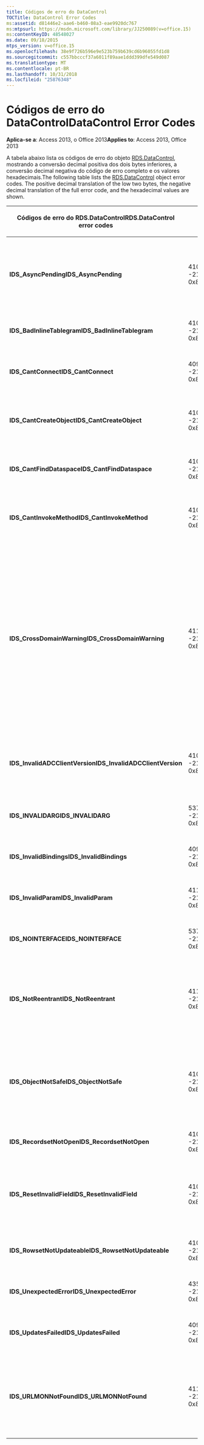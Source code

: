 ```yaml
---
title: Códigos de erro do DataControl
TOCTitle: DataControl Error Codes
ms:assetid: d81446e2-aae6-b460-08a3-eae9920dc767
ms:mtpsurl: https://msdn.microsoft.com/library/JJ250089(v=office.15)
ms:contentKeyID: 48548027
ms.date: 09/18/2015
mtps_version: v=office.15
ms.openlocfilehash: 38e9f726b596e9e523b759b639cd6b96055fd1d8
ms.sourcegitcommit: c557bbcccf37a6011f89aae1ddd399dfe549d087
ms.translationtype: MT
ms.contentlocale: pt-BR
ms.lasthandoff: 10/31/2018
ms.locfileid: "25876348"
---
```

# <a name="datacontrol-error-codes"></a><span data-ttu-id="a4ad2-102">Códigos de erro do DataControl</span><span class="sxs-lookup"><span data-stu-id="a4ad2-102">DataControl Error Codes</span></span>


<span data-ttu-id="a4ad2-103">**Aplica-se a**: Access 2013, o Office 2013</span><span class="sxs-lookup"><span data-stu-id="a4ad2-103">**Applies to**: Access 2013, Office 2013</span></span>

<span data-ttu-id="a4ad2-p101">A tabela abaixo lista os códigos de erro do objeto [RDS.DataControl](datacontrol-object-rds.md), mostrando a conversão decimal positiva dos dois bytes inferiores, a conversão decimal negativa do código de erro completo e os valores hexadecimais.</span><span class="sxs-lookup"><span data-stu-id="a4ad2-p101">The following table lists the [RDS.DataControl](datacontrol-object-rds.md) object error codes. The positive decimal translation of the low two bytes, the negative decimal translation of the full error code, and the hexadecimal values are shown.</span></span>

<table>
<colgroup>
<col style="width: 33%" />
<col style="width: 33%" />
<col style="width: 33%" />
</colgroup>
<thead>
<tr class="header">
<th><p><span data-ttu-id="a4ad2-106">Códigos de erro do RDS.DataControl</span><span class="sxs-lookup"><span data-stu-id="a4ad2-106">RDS.DataControl error codes</span></span></p></th>
<th><p><span data-ttu-id="a4ad2-107">Número</span><span class="sxs-lookup"><span data-stu-id="a4ad2-107">Number</span></span></p></th>
<th><p><span data-ttu-id="a4ad2-108">Descrição</span><span class="sxs-lookup"><span data-stu-id="a4ad2-108">Description</span></span></p></th>
</tr>
</thead>
<tbody>
<tr class="odd">
<td><p><span data-ttu-id="a4ad2-109"><strong>IDS_AsyncPending</strong></span><span class="sxs-lookup"><span data-stu-id="a4ad2-109"><strong>IDS_AsyncPending</strong></span></span></p></td>
<td><p><span data-ttu-id="a4ad2-110">4107</span><span class="sxs-lookup"><span data-stu-id="a4ad2-110">4107</span></span><br />
<span data-ttu-id="a4ad2-111">-2146824175</span><span class="sxs-lookup"><span data-stu-id="a4ad2-111">-2146824175</span></span><br />
<span data-ttu-id="a4ad2-112">0x800A1011</span><span class="sxs-lookup"><span data-stu-id="a4ad2-112">0x800A1011</span></span></p></td>
<td><p><span data-ttu-id="a4ad2-113">A operação não pode ser executada enquanto houver uma operação assíncrona pendente.</span><span class="sxs-lookup"><span data-stu-id="a4ad2-113">Operation cannot be performed while async operation is pending.</span></span></p></td>
</tr>
<tr class="even">
<td><p><span data-ttu-id="a4ad2-114"><strong>IDS_BadInlineTablegram</strong></span><span class="sxs-lookup"><span data-stu-id="a4ad2-114"><strong>IDS_BadInlineTablegram</strong></span></span></p></td>
<td><p><span data-ttu-id="a4ad2-115">4105</span><span class="sxs-lookup"><span data-stu-id="a4ad2-115">4105</span></span><br />
<span data-ttu-id="a4ad2-116">-2146824183</span><span class="sxs-lookup"><span data-stu-id="a4ad2-116">-2146824183</span></span><br />
<span data-ttu-id="a4ad2-117">0x800A1009</span><span class="sxs-lookup"><span data-stu-id="a4ad2-117">0x800A1009</span></span></p></td>
<td><p><span data-ttu-id="a4ad2-118">Tablegram embutido inválido.</span><span class="sxs-lookup"><span data-stu-id="a4ad2-118">Bad inline tablegram.</span></span></p></td>
</tr>
<tr class="odd">
<td><p><span data-ttu-id="a4ad2-119"><strong>IDS_CantConnect</strong></span><span class="sxs-lookup"><span data-stu-id="a4ad2-119"><strong>IDS_CantConnect</strong></span></span></p></td>
<td><p><span data-ttu-id="a4ad2-120">4099</span><span class="sxs-lookup"><span data-stu-id="a4ad2-120">4099</span></span><br />
<span data-ttu-id="a4ad2-121">-2146824189</span><span class="sxs-lookup"><span data-stu-id="a4ad2-121">-2146824189</span></span><br />
<span data-ttu-id="a4ad2-122">0x800A1003</span><span class="sxs-lookup"><span data-stu-id="a4ad2-122">0x800A1003</span></span></p></td>
<td><p><span data-ttu-id="a4ad2-123">Não foi possível conectar ao servidor.</span><span class="sxs-lookup"><span data-stu-id="a4ad2-123">Cannot connect to server.</span></span></p></td>
</tr>
<tr class="even">
<td><p><span data-ttu-id="a4ad2-124"><strong>IDS_CantCreateObject</strong></span><span class="sxs-lookup"><span data-stu-id="a4ad2-124"><strong>IDS_CantCreateObject</strong></span></span></p></td>
<td><p><span data-ttu-id="a4ad2-125">4100</span><span class="sxs-lookup"><span data-stu-id="a4ad2-125">4100</span></span><br />
<span data-ttu-id="a4ad2-126">-2146824188</span><span class="sxs-lookup"><span data-stu-id="a4ad2-126">-2146824188</span></span><br />
<span data-ttu-id="a4ad2-127">0x800A1004</span><span class="sxs-lookup"><span data-stu-id="a4ad2-127">0x800A1004</span></span></p></td>
<td><p><span data-ttu-id="a4ad2-128">Não foi possível criar o objeto comercial.</span><span class="sxs-lookup"><span data-stu-id="a4ad2-128">Business object cannot be created.</span></span></p></td>
</tr>
<tr class="odd">
<td><p><span data-ttu-id="a4ad2-129"><strong>IDS_CantFindDataspace</strong></span><span class="sxs-lookup"><span data-stu-id="a4ad2-129"><strong>IDS_CantFindDataspace</strong></span></span></p></td>
<td><p><span data-ttu-id="a4ad2-130">4102</span><span class="sxs-lookup"><span data-stu-id="a4ad2-130">4102</span></span><br />
<span data-ttu-id="a4ad2-131">-2146824186</span><span class="sxs-lookup"><span data-stu-id="a4ad2-131">-2146824186</span></span><br />
<span data-ttu-id="a4ad2-132">0x800A1006</span><span class="sxs-lookup"><span data-stu-id="a4ad2-132">0x800A1006</span></span></p></td>
<td><p><span data-ttu-id="a4ad2-133">A propriedade Dataspace não é válida.</span><span class="sxs-lookup"><span data-stu-id="a4ad2-133">Dataspace property is not valid.</span></span></p></td>
</tr>
<tr class="even">
<td><p><span data-ttu-id="a4ad2-134"><strong>IDS_CantInvokeMethod</strong></span><span class="sxs-lookup"><span data-stu-id="a4ad2-134"><strong>IDS_CantInvokeMethod</strong></span></span></p></td>
<td><p><span data-ttu-id="a4ad2-135">4101</span><span class="sxs-lookup"><span data-stu-id="a4ad2-135">4101</span></span><br />
<span data-ttu-id="a4ad2-136">-2146824187</span><span class="sxs-lookup"><span data-stu-id="a4ad2-136">-2146824187</span></span><br />
<span data-ttu-id="a4ad2-137">0x800A1005</span><span class="sxs-lookup"><span data-stu-id="a4ad2-137">0x800A1005</span></span></p></td>
<td><p><span data-ttu-id="a4ad2-138">Não foi possível invocar o método no objeto comercial.</span><span class="sxs-lookup"><span data-stu-id="a4ad2-138">Method cannot be invoked on business object.</span></span></p></td>
</tr>
<tr class="odd">
<td><p><span data-ttu-id="a4ad2-139"><strong>IDS_CrossDomainWarning</strong></span><span class="sxs-lookup"><span data-stu-id="a4ad2-139"><strong>IDS_CrossDomainWarning</strong></span></span></p></td>
<td><p><span data-ttu-id="a4ad2-140">4112</span><span class="sxs-lookup"><span data-stu-id="a4ad2-140">4112</span></span><br />
<span data-ttu-id="a4ad2-141">-2146824170</span><span class="sxs-lookup"><span data-stu-id="a4ad2-141">-2146824170</span></span><br />
<span data-ttu-id="a4ad2-142">0x800A1016</span><span class="sxs-lookup"><span data-stu-id="a4ad2-142">0x800A1016</span></span></p></td>
<td><p><span data-ttu-id="a4ad2-143">Esta página acessa dados em outro domínio.</span><span class="sxs-lookup"><span data-stu-id="a4ad2-143">This page accesses data on another domain.</span></span> <span data-ttu-id="a4ad2-144">Você deseja permitir isso?</span><span class="sxs-lookup"><span data-stu-id="a4ad2-144">Do you want to allow this?</span></span> <span data-ttu-id="a4ad2-145">Para evitar essa mensagem no Internet Explorer, você pode adicionar um site seguro à zona Sites confiáveis na guia <strong>segurança</strong> da caixa de diálogo <strong>Opções da Internet</strong> .</span><span class="sxs-lookup"><span data-stu-id="a4ad2-145">To avoid this message in Internet Explorer, you can add a secure website to your Trusted Sites zone on the <strong>Security</strong> tab of the <strong>Internet Options</strong> dialog box.</span></span></p></td>
</tr>
<tr class="even">
<td><p><span data-ttu-id="a4ad2-146"><strong>IDS_InvalidADCClientVersion</strong></span><span class="sxs-lookup"><span data-stu-id="a4ad2-146"><strong>IDS_InvalidADCClientVersion</strong></span></span></p></td>
<td><p><span data-ttu-id="a4ad2-147">4106</span><span class="sxs-lookup"><span data-stu-id="a4ad2-147">4106</span></span><br />
<span data-ttu-id="a4ad2-148">-2146824176</span><span class="sxs-lookup"><span data-stu-id="a4ad2-148">-2146824176</span></span><br />
<span data-ttu-id="a4ad2-149">0x800A1010</span><span class="sxs-lookup"><span data-stu-id="a4ad2-149">0x800A1010</span></span></p></td>
<td><p><span data-ttu-id="a4ad2-150">Versão do cliente RDS inválida — O cliente é mais recente do que o servidor.</span><span class="sxs-lookup"><span data-stu-id="a4ad2-150">Invalid RDS Client Version — Client is newer than server.</span></span></p></td>
</tr>
<tr class="odd">
<td><p><span data-ttu-id="a4ad2-151"><strong>IDS_INVALIDARG</strong></span><span class="sxs-lookup"><span data-stu-id="a4ad2-151"><strong>IDS_INVALIDARG</strong></span></span></p></td>
<td><p><span data-ttu-id="a4ad2-152">5376</span><span class="sxs-lookup"><span data-stu-id="a4ad2-152">5376</span></span><br />
<span data-ttu-id="a4ad2-153">-2147019520</span><span class="sxs-lookup"><span data-stu-id="a4ad2-153">-2147019520</span></span><br />
<span data-ttu-id="a4ad2-154">0x80071500</span><span class="sxs-lookup"><span data-stu-id="a4ad2-154">0x80071500</span></span></p></td>
<td><p><span data-ttu-id="a4ad2-155">Um ou mais argumentos são inválidos.</span><span class="sxs-lookup"><span data-stu-id="a4ad2-155">One or more arguments are invalid.</span></span></p></td>
</tr>
<tr class="even">
<td><p><span data-ttu-id="a4ad2-156"><strong>IDS_InvalidBindings</strong></span><span class="sxs-lookup"><span data-stu-id="a4ad2-156"><strong>IDS_InvalidBindings</strong></span></span></p></td>
<td><p><span data-ttu-id="a4ad2-157">4097</span><span class="sxs-lookup"><span data-stu-id="a4ad2-157">4097</span></span><br />
<span data-ttu-id="a4ad2-158">-2146824191</span><span class="sxs-lookup"><span data-stu-id="a4ad2-158">-2146824191</span></span><br />
<span data-ttu-id="a4ad2-159">0x800A1001</span><span class="sxs-lookup"><span data-stu-id="a4ad2-159">0x800A1001</span></span></p></td>
<td><p><span data-ttu-id="a4ad2-160">Erro na propriedade Bindings.</span><span class="sxs-lookup"><span data-stu-id="a4ad2-160">Error in bindings property.</span></span></p></td>
</tr>
<tr class="odd">
<td><p><span data-ttu-id="a4ad2-161"><strong>IDS_InvalidParam</strong></span><span class="sxs-lookup"><span data-stu-id="a4ad2-161"><strong>IDS_InvalidParam</strong></span></span></p></td>
<td><p><span data-ttu-id="a4ad2-162">4110</span><span class="sxs-lookup"><span data-stu-id="a4ad2-162">4110</span></span><br />
<span data-ttu-id="a4ad2-163">-2146824172</span><span class="sxs-lookup"><span data-stu-id="a4ad2-163">-2146824172</span></span><br />
<span data-ttu-id="a4ad2-164">0x800A1014</span><span class="sxs-lookup"><span data-stu-id="a4ad2-164">0x800A1014</span></span></p></td>
<td><p><span data-ttu-id="a4ad2-165">Um ou mais argumentos são inválidos.</span><span class="sxs-lookup"><span data-stu-id="a4ad2-165">One or more arguments are invalid.</span></span></p></td>
</tr>
<tr class="even">
<td><p><span data-ttu-id="a4ad2-166"><strong>IDS_NOINTERFACE</strong></span><span class="sxs-lookup"><span data-stu-id="a4ad2-166"><strong>IDS_NOINTERFACE</strong></span></span></p></td>
<td><p><span data-ttu-id="a4ad2-167">5377</span><span class="sxs-lookup"><span data-stu-id="a4ad2-167">5377</span></span><br />
<span data-ttu-id="a4ad2-168">-2147019519</span><span class="sxs-lookup"><span data-stu-id="a4ad2-168">-2147019519</span></span><br />
<span data-ttu-id="a4ad2-169">0x80071501</span><span class="sxs-lookup"><span data-stu-id="a4ad2-169">0x80071501</span></span></p></td>
<td><p><span data-ttu-id="a4ad2-170">Não há suporte para essa interface.</span><span class="sxs-lookup"><span data-stu-id="a4ad2-170">No such interface is supported.</span></span></p></td>
</tr>
<tr class="odd">
<td><p><span data-ttu-id="a4ad2-171"><strong>IDS_NotReentrant</strong></span><span class="sxs-lookup"><span data-stu-id="a4ad2-171"><strong>IDS_NotReentrant</strong></span></span></p></td>
<td><p><span data-ttu-id="a4ad2-172">4111</span><span class="sxs-lookup"><span data-stu-id="a4ad2-172">4111</span></span><br />
<span data-ttu-id="a4ad2-173">-2146824171</span><span class="sxs-lookup"><span data-stu-id="a4ad2-173">-2146824171</span></span><br />
<span data-ttu-id="a4ad2-174">0x800A1015</span><span class="sxs-lookup"><span data-stu-id="a4ad2-174">0x800A1015</span></span></p></td>
<td><p><span data-ttu-id="a4ad2-175">A solicitação não pode ser executada enquanto o manipulador de eventos estiver processando.</span><span class="sxs-lookup"><span data-stu-id="a4ad2-175">Request cannot be executed while the event handler is still processing.</span></span></p></td>
</tr>
<tr class="even">
<td><p><span data-ttu-id="a4ad2-176"><strong>IDS_ObjectNotSafe</strong></span><span class="sxs-lookup"><span data-stu-id="a4ad2-176"><strong>IDS_ObjectNotSafe</strong></span></span></p></td>
<td><p><span data-ttu-id="a4ad2-177">4103</span><span class="sxs-lookup"><span data-stu-id="a4ad2-177">4103</span></span><br />
<span data-ttu-id="a4ad2-178">-2146824185</span><span class="sxs-lookup"><span data-stu-id="a4ad2-178">-2146824185</span></span><br />
<span data-ttu-id="a4ad2-179">0x800A1007</span><span class="sxs-lookup"><span data-stu-id="a4ad2-179">0x800A1007</span></span></p></td>
<td><p><span data-ttu-id="a4ad2-180">As configurações de segurança deste computador proíbem a criação do objeto comercial.</span><span class="sxs-lookup"><span data-stu-id="a4ad2-180">Safety settings on this computer prohibit creation of business object.</span></span></p></td>
</tr>
<tr class="odd">
<td><p><span data-ttu-id="a4ad2-181"><strong>IDS_RecordsetNotOpen</strong></span><span class="sxs-lookup"><span data-stu-id="a4ad2-181"><strong>IDS_RecordsetNotOpen</strong></span></span></p></td>
<td><p><span data-ttu-id="a4ad2-182">4109</span><span class="sxs-lookup"><span data-stu-id="a4ad2-182">4109</span></span><br />
<span data-ttu-id="a4ad2-183">-2146824173</span><span class="sxs-lookup"><span data-stu-id="a4ad2-183">-2146824173</span></span><br />
<span data-ttu-id="a4ad2-184">0x800A1013</span><span class="sxs-lookup"><span data-stu-id="a4ad2-184">0x800A1013</span></span></p></td>
<td><p><span data-ttu-id="a4ad2-185"><strong>Recordset</strong> não está aberto.</span><span class="sxs-lookup"><span data-stu-id="a4ad2-185"><strong>Recordset</strong> is not open.</span></span></p></td>
</tr>
<tr class="even">
<td><p><span data-ttu-id="a4ad2-186"><strong>IDS_ResetInvalidField</strong></span><span class="sxs-lookup"><span data-stu-id="a4ad2-186"><strong>IDS_ResetInvalidField</strong></span></span></p></td>
<td><p><span data-ttu-id="a4ad2-187">4108</span><span class="sxs-lookup"><span data-stu-id="a4ad2-187">4108</span></span><br />
<span data-ttu-id="a4ad2-188">-2146824174</span><span class="sxs-lookup"><span data-stu-id="a4ad2-188">-2146824174</span></span><br />
<span data-ttu-id="a4ad2-189">0x800A1012</span><span class="sxs-lookup"><span data-stu-id="a4ad2-189">0x800A1012</span></span></p></td>
<td><p><span data-ttu-id="a4ad2-190">A coluna especificada em <strong>SortColumn</strong> ou <strong>FilterColumn</strong> não existe.</span><span class="sxs-lookup"><span data-stu-id="a4ad2-190">Column specified in <strong>SortColumn</strong> or <strong>FilterColumn</strong> does not exist.</span></span></p></td>
</tr>
<tr class="odd">
<td><p><span data-ttu-id="a4ad2-191"><strong>IDS_RowsetNotUpdateable</strong></span><span class="sxs-lookup"><span data-stu-id="a4ad2-191"><strong>IDS_RowsetNotUpdateable</strong></span></span></p></td>
<td><p><span data-ttu-id="a4ad2-192">4104</span><span class="sxs-lookup"><span data-stu-id="a4ad2-192">4104</span></span><br />
<span data-ttu-id="a4ad2-193">-2146824184</span><span class="sxs-lookup"><span data-stu-id="a4ad2-193">-2146824184</span></span><br />
<span data-ttu-id="a4ad2-194">0x800A1008</span><span class="sxs-lookup"><span data-stu-id="a4ad2-194">0x800A1008</span></span></p></td>
<td><p><span data-ttu-id="a4ad2-195">O conjunto de linhas não pode ser atualizado.</span><span class="sxs-lookup"><span data-stu-id="a4ad2-195">Rowset not updateable.</span></span></p></td>
</tr>
<tr class="even">
<td><p><span data-ttu-id="a4ad2-196"><strong>IDS_UnexpectedError</strong></span><span class="sxs-lookup"><span data-stu-id="a4ad2-196"><strong>IDS_UnexpectedError</strong></span></span></p></td>
<td><p><span data-ttu-id="a4ad2-197">4351</span><span class="sxs-lookup"><span data-stu-id="a4ad2-197">4351</span></span><br />
<span data-ttu-id="a4ad2-198">-2146823937</span><span class="sxs-lookup"><span data-stu-id="a4ad2-198">-2146823937</span></span><br />
<span data-ttu-id="a4ad2-199">0x800A10FF</span><span class="sxs-lookup"><span data-stu-id="a4ad2-199">0x800A10FF</span></span></p></td>
<td><p><span data-ttu-id="a4ad2-200">Erro inesperado.</span><span class="sxs-lookup"><span data-stu-id="a4ad2-200">Unexpected error.</span></span></p></td>
</tr>
<tr class="odd">
<td><p><span data-ttu-id="a4ad2-201"><strong>IDS_UpdatesFailed</strong></span><span class="sxs-lookup"><span data-stu-id="a4ad2-201"><strong>IDS_UpdatesFailed</strong></span></span></p></td>
<td><p><span data-ttu-id="a4ad2-202">4098</span><span class="sxs-lookup"><span data-stu-id="a4ad2-202">4098</span></span><br />
<span data-ttu-id="a4ad2-203">-2146824190</span><span class="sxs-lookup"><span data-stu-id="a4ad2-203">-2146824190</span></span><br />
<span data-ttu-id="a4ad2-204">0x800A1002</span><span class="sxs-lookup"><span data-stu-id="a4ad2-204">0x800A1002</span></span></p></td>
<td><p><span data-ttu-id="a4ad2-205">Não foi possível atualizar o banco de dados.</span><span class="sxs-lookup"><span data-stu-id="a4ad2-205">Unable to update database.</span></span></p></td>
</tr>
<tr class="even">
<td><p><span data-ttu-id="a4ad2-206"><strong>IDS_URLMONNotFound</strong></span><span class="sxs-lookup"><span data-stu-id="a4ad2-206"><strong>IDS_URLMONNotFound</strong></span></span></p></td>
<td><p><span data-ttu-id="a4ad2-207">4119</span><span class="sxs-lookup"><span data-stu-id="a4ad2-207">4119</span></span><br />
<span data-ttu-id="a4ad2-208">-2146824169</span><span class="sxs-lookup"><span data-stu-id="a4ad2-208">-2146824169</span></span><br />
<span data-ttu-id="a4ad2-209">0x800A1017</span><span class="sxs-lookup"><span data-stu-id="a4ad2-209">0x800A1017</span></span></p></td>
<td><p><span data-ttu-id="a4ad2-210">A propriedade <strong>URL</strong> do DataControl requer o arquivo do sistema Urlmon.dll, que não foi encontrado.</span><span class="sxs-lookup"><span data-stu-id="a4ad2-210">DataControl <strong>URL</strong> property requires the system file Urlmon.dll, which cannot be found.</span></span></p></td>
</tr>
</tbody>
</table>

